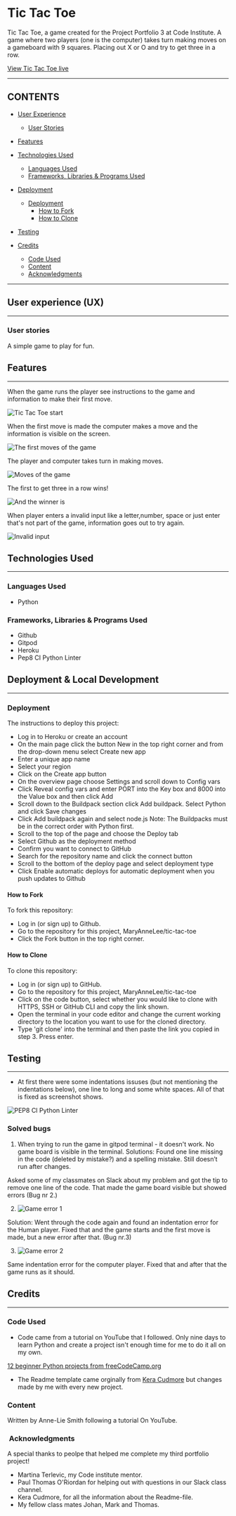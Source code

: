 # Tic Tac Toe

Tic Tac Toe, a game created for the Project Portfolio 3 at Code Institute.
A game where two players (one is the computer) takes turn making moves on a gameboard with 9 squares. Placing out X or O and try to get three in a row.  

[View Tic Tac Toe live](https://github.com/MaryAnneLee/tic-tac-toe)


---

## CONTENTS

* [User Experience](#user-experience-ux)
  * [User Stories](#user-stories)

* [Features](#features)

* [Technologies Used](#technologies-used)
  * [Languages Used](#languages-used)
  * [Frameworks, Libraries & Programs Used](#frameworks-libraries--programs-used)

* [Deployment](#deployment)
  * [Deployment](#deployment)
    * [How to Fork](#how-to-fork)
    * [How to Clone](#how-to-clone)

* [Testing](#testing)

* [Credits](#credits)
  * [Code Used](#code-used)
  * [Content](#content)
  * [Acknowledgments](#acknowledgments)

---

## User experience (UX)
---
### User stories
A simple game to play for fun.

## Features
---
When the game runs the player see instructions to the game and information to make their first move.

![Tic Tac Toe start](images/game-start.png)


When the first move is made the computer makes a move and the information is visible on the screen.

![The first moves of the game](images/game-first-moves.png)


The player and computer takes turn in making moves.

![Moves of the game](images/game-second-moves.png)


The first to get three in a row wins!

![And the winner is](images/game-winner.png)


When player enters a invalid input like a letter,number, space or just enter that's not part of the game, information goes out to try again. 

![Invalid input](images/game-invalid-input.png)



## Technologies Used
---
### Languages Used

- Python

### Frameworks, Libraries & Programs Used

- Github
- Gitpod
- Heroku
- Pep8 CI Python Linter


## Deployment & Local Development
---
### Deployment

The instructions to deploy this project:

- Log in to Heroku or create an account
- On the main page click the button New in the top right corner and from the drop-down menu select Create new app
- Enter a unique app name
- Select your region
 - Click on the Create app button
- On the overview page choose Settings and scroll down to Config vars
- Click Reveal config vars and enter PORT into the Key box and 8000 into the Value box and then click Add
- Scroll down to the Buildpack section click Add buildpack. Select Python and click Save changes
- Click Add buildpack again and select node.js 
Note: The Buildpacks must be in the correct order with Python first. 
- Scroll to the top of the page and choose the Deploy tab
- Select Github as the deployment method
- Confirm you want to connect to GitHub
- Search for the repository name and click the connect button
- Scroll to the bottom of the deploy page and select deployment type
- Click Enable automatic deploys for automatic deployment when you push updates to Github


#### How to Fork

To fork this repository:

- Log in (or sign up) to Github.
- Go to the repository for this project, MaryAnneLee/tic-tac-toe
- Click the Fork button in the top right corner.

#### How to Clone

To clone this repository:

- Log in (or sign up) to GitHub.
- Go to the repository for this project, MaryAnneLee/tic-tac-toe
- Click on the code button, select whether you would like to clone with HTTPS, SSH or GitHub CLI and copy the link shown.
- Open the terminal in your code editor and change the current working directory to the location you want to use for the cloned directory.
- Type 'git clone' into the terminal and then paste the link you copied in step 3. Press enter.

## Testing
---
- At first there were some indentations issuses (but not mentioning the indentations below), one line to long and some white spaces. All of that is fixed as screenshot shows. 

![PEP8 CI Python Linter](images/pep8.png)


### Solved bugs

1.   When trying to run the game in gitpod terminal - it doesn't work. No game board is visible in the terminal. 
Solutions: Found one line missing in the  code (deleted by mistake?) and a spelling mistake. Still doesn’t run after changes.

Asked some of my classmates on Slack about my problem and got the tip to remove one line of the code.
That made the game board visible but showed errors (Bug nr 2.)


2. ![Game error 1](images/game-first-error.png)

Solution: Went through the code again and found an indentation error for the Human player. Fixed that and the game starts and the first move is made, but a new error after that. (Bug nr.3)


3. ![Game error 2](images/game-second-error.png)

Same indentation error for the computer player. Fixed that and after that the game runs as it should.



## Credits
---
### Code Used

- Code came from a tutorial on YouTube that I followed. Only nine days to learn Python and create a project isn't enough time for me to do it all on my own. 

[12 beginner Python projects from freeCodeCamp.org](https://www.youtube.com/watch?v=8ext9G7xspg)
 
- The Readme template came orginally from [Kera Cudmore](https://github.com/kera-cudmore/readme-examples/blob/main/milestone1-readme.md) but changes made by me with every new project. 

### Content

Written by Anne-Lie Smith following a tutorial On YouTube.
 
  
###  Acknowledgments

A special thanks to peolpe that helped me complete my third portfolio project!
- Martina Terlevic, my Code institute mentor.
- Paul Thomas O'Riordan for helping out with questions in our Slack class channel.
- Kera Cudmore, for all the information about the Readme-file.
- My fellow class mates Johan, Mark and Thomas.   